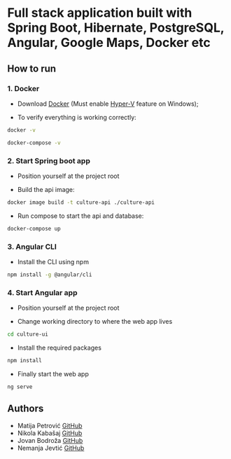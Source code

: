 
# Full stack application built with Spring Boot, Hibernate, PostgreSQL, Angular, Google Maps, Docker etc

## How to run

### 1. Docker

* Download [Docker](https://docs.docker.com/docker-for-windows/install/) (Must enable [Hyper-V](https://docs.microsoft.com/en-us/virtualization/hyper-v-on-windows/quick-start/enable-hyper-v) feature on Windows);

* To verify everything is working correctly:

```bash
docker -v
```

```bash
docker-compose -v
```

### 2. Start Spring boot app

* Position yourself at the project root

* Build the api image:

```bash
docker image build -t culture-api ./culture-api  
```

* Run compose to start the api and database:

```bash
docker-compose up
```

### 3. Angular CLI

* Install the CLI using npm

```bash
npm install -g @angular/cli
```

### 4. Start Angular app

* Position yourself at the project root

* Change working directory to where the web app lives

```bash
cd culture-ui
```

* Install the required packages

```bash
npm install
```

* Finally start the web app

```bash
ng serve
```

## Authors

* Matija Petrović [GitHub](https://github.com/matijapetrovic/)
* Nikola Kabašaj [GitHub](https://github.com/nikolakabasaj/)
* Jovan Bodroža [GitHub](https://github.com/roza44/)
* Nemanja Jevtić [GitHub](https://github.com/njevtic22)